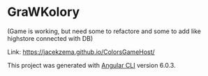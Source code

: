 # GraWKolory

(Game is working, but need some to refactore and some to add like highstore connected with DB)

Link:
https://jacekzema.github.io/ColorsGameHost/

This project was generated with [Angular CLI](https://github.com/angular/angular-cli) version 6.0.3.
